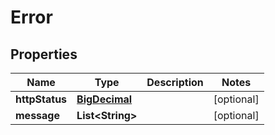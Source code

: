 # Error

## Properties
Name | Type | Description | Notes
------------ | ------------- | ------------- | -------------
**httpStatus** | [**BigDecimal**](BigDecimal.md) |  |  [optional]
**message** | **List&lt;String&gt;** |  |  [optional]
